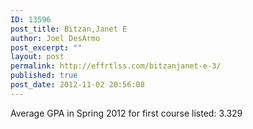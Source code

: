 ```yaml
---
ID: 13596
post_title: Bitzan,Janet E
author: Joel DesArmo
post_excerpt: ""
layout: post
permalink: http://effrtlss.com/bitzanjanet-e-3/
published: true
post_date: 2012-11-02 20:56:08
---
```

<p>Average GPA in Spring 2012 for first course listed: 3.329</p>